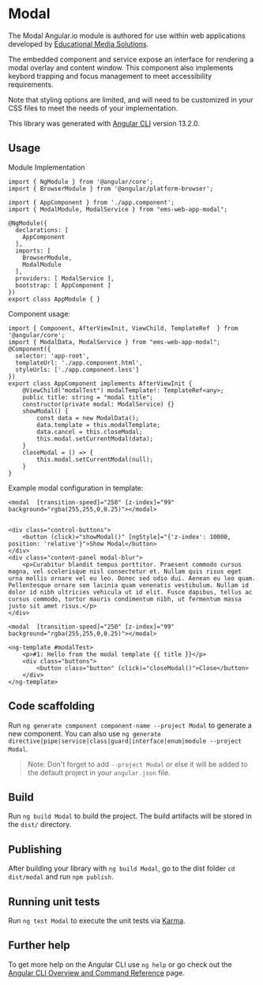 # Modal

The Modal Angular.io module is authored for use within web applications developed by [Educational Media Solutions](https://educationalmediasolutions.com).

The embedded component and service expose an interface for rendering a modal overlay and content window. This component also implements keybord trapping and focus management to meet accessibility requirements.

Note that styling options are limited, and will need to be customized in your CSS files to meet the needs of your implementation.

This library was generated with [Angular CLI](https://github.com/angular/angular-cli) version 13.2.0.


## Usage

Module Implementation

	import { NgModule } from '@angular/core';
	import { BrowserModule } from '@angular/platform-browser';

	import { AppComponent } from './app.component';
	import { ModalModule, ModalService } from "ems-web-app-modal";

	@NgModule({
	  declarations: [
	    AppComponent
	  ],
	  imports: [
	    BrowserModule,
	    ModalModule
	  ],
	  providers: [ ModalService ],
	  bootstrap: [ AppComponent ]
	})
	export class AppModule { }


Component usage:
	
	import { Component, AfterViewInit, ViewChild, TemplateRef  } from '@angular/core';
	import { ModalData, ModalService } from "ems-web-app-modal";
	@Component({
	  selector: 'app-root',
	  templateUrl: './app.component.html',
	  styleUrls: ['./app.component.less']
	})
	export class AppComponent implements AfterViewInit {
		@ViewChild("modalTest") modalTemplate!: TemplateRef<any>;
		public title: string = "modal title";
		constructor(private modal: ModalService) {}
		showModal() {
			const data = new ModalData();
			data.template = this.modalTemplate;
			data.cancel = this.closeModal;
			this.modal.setCurrentModal(data);
		}
		closeModal = () => {
			this.modal.setCurrentModal(null);
		}
	}


Example modal configuration in template:

	<modal 	[transition-speed]="250" [z-index]="99" background="rgba(255,255,0,0.25)"></modal>
	

	<div class="control-buttons">
		<button (click)="showModal()" [ngStyle]="{'z-index': 10000, position: 'relative'}">Show Modal</button>
	</div>
	<div class="content-panel modal-blur">
		<p>Curabitur blandit tempus porttitor. Praesent commodo cursus magna, vel scelerisque nisl consectetur et. Nullam quis risus eget urna mollis ornare vel eu leo. Donec sed odio dui. Aenean eu leo quam. Pellentesque ornare sem lacinia quam venenatis vestibulum. Nullam id dolor id nibh ultricies vehicula ut id elit. Fusce dapibus, tellus ac cursus commodo, tortor mauris condimentum nibh, ut fermentum massa justo sit amet risus.</p>
	</div>

	<modal 	[transition-speed]="250" [z-index]="99" background="rgba(255,255,0,0.25)"></modal>

	<ng-template #modalTest>
		<p>#1: Hello from the modal template {{ title }}</p>
		<div class="buttons">
			<button class="button" (click)="closeModal()">Close</button>
		</div>
	</ng-template>




## Code scaffolding

Run `ng generate component component-name --project Modal` to generate a new component. You can also use `ng generate directive|pipe|service|class|guard|interface|enum|module --project Modal`.
> Note: Don't forget to add `--project Modal` or else it will be added to the default project in your `angular.json` file. 

## Build

Run `ng build Modal` to build the project. The build artifacts will be stored in the `dist/` directory.

## Publishing

After building your library with `ng build Modal`, go to the dist folder `cd dist/modal` and run `npm publish`.

## Running unit tests

Run `ng test Modal` to execute the unit tests via [Karma](https://karma-runner.github.io).

## Further help

To get more help on the Angular CLI use `ng help` or go check out the [Angular CLI Overview and Command Reference](https://angular.io/cli) page.
